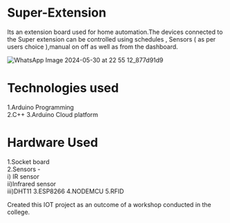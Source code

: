 # Super-Extension
Its an extension board used for home automation.The devices connected to the Super extension can be controlled using schedules , Sensors ( as per users choice ),manual on off as well as from the dashboard.

![WhatsApp Image 2024-05-30 at 22 55 12_877d91d9](https://github.com/palak-k5/Super-Extension/assets/100283614/164c5d23-cfa8-4b8e-8d33-e83d155270cc)


# Technologies used
1.Arduino Programming<br />
2.C++
3.Arduino Cloud platform

# Hardware Used
1.Socket board<br />
2.Sensors - <br />
            i) IR sensor<br />
            ii)Infrared sensor<br />
            iii)DHT11 
3.ESP8266 
4.NODEMCU
5.RFID

            
Created this IOT project as an outcome of a workshop conducted in the college.

